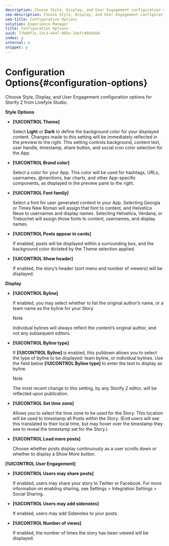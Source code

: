 ```yaml
---
description: Choose Style, Display, and User Engagement configuration options for Storify 2 from Livefyre Studio.
seo-description: Choose Style, Display, and User Engagement configuration options for Storify 2 from Livefyre Studio.
seo-title: Configuration Options
solution: Experience Manager
title: Configuration Options
uuid: 77b60f1c-13c3-4447-905e-14efc4056eb0
index: y
internal: n
snippet: y
---
```


# Configuration Options{#configuration-options}

Choose Style, Display, and User Engagement configuration options for Storify 2 from Livefyre Studio.

**Style Options**

* **[!UICONTROL Theme]**

  Select **Light** or **Dark** to define the background color for your displayed content. Changes made to this setting will be immediately reflected in the preview to the right. This setting controls background, content text, user handle, timestamp, share button, and social icon color selection for the App.

* **[!UICONTROL Brand color]**

  Select a color for your App. This color will be used for hashtags, URLs, usernames, @mentions, bar charts, and other App-specific components, as displayed in the preview pane to the right.

* **[!UICONTROL Font family]**

  Select a font for user generated content in your App. Selecting Georgia or Times New Roman will assign that font to content, and Helvetica Neue to usernames and display names. Selecting Helvetica, Verdana, or Trebuchet will assign those fonts to content, usernames, and display names.

* **[!UICONTROL Posts appear in cards]**

  If enabled, posts will be displayed within a surrounding box, and the background color dictated by the Theme selection applied.

* **[!UICONTROL Show header]**

  If enabled, the story’s header (sort menu and number of viewers) will be displayed.

**Display**

* **[!UICONTROL Byline]**

  If enabled, you may select whether to list the original author’s name, or a team name as the byline for your Story.

  >[!NOTE]
  >
  >Individual bylines will always reflect the content’s original author, and not any subsequent editors.

* **[!UICONTROL Byline type]**

  If **[!UICONTROL Byline]** is enabled, this pulldown allows you to select the type of byline to be displayed: team byline, or individual bylines. Use the field below **[!UICONTROL Byline type]** to enter the text to display as byline.

  >[!NOTE]
  >
  >The most recent change to this setting, by any Storify 2 editor, will be reflected upon publication.

* **[!UICONTROL Set time zone]**

  Allows you to select the time zone to be used for the Story. This location will be used to timestamp all Posts within the Story. (End users will see this translated to their local time, but may hover over the timestamp they see to reveal the timestamp set for the Story.)

* **[!UICONTROL Load more posts]**

  Choose whether posts display continuously as a user scrolls down or whether to display a Show More button.

**[!UICONTROL User Engagement]**

* **[!UICONTROL Users may share posts]**

  If enabled, users may share your story to Twitter or Facebook. For more information on enabling sharing, see Settings > Integration Settings > Social Sharing.

* **[!UICONTROL Users may add sidenotes]**

  If enabled, users may add Sidenotes to your posts.

* **[!UICONTROL Number of views]**

  If enabled, the number of times the story has been viewed will be displayed.

